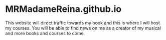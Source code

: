 # MRMadameReina.github.io
This website will direct traffic towards my book and this is where I will host my courses. You will be able to find news on me as a creator of my musical and more books and courses to come.
